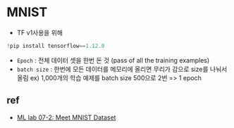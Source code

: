 # MNIST
- TF v1사용을 위해
```python
!pip install tensorflow==1.12.0
```
- ```Epoch``` : 전체 데이터 셋을 한번 돈 것 (pass of all the training examples)
- ```batch size``` : 한번에 모든 데이터를 메모리에 올리면 무리가 감으로 size를 나눠서 올림
ex) 1,000개의 학습 예제를 batch size 500으로 2번 => 1 epoch 
## ref
- [ML lab 07-2: Meet MNIST Dataset](https://www.youtube.com/watch?v=ktd5yrki_KA&feature=youtu.be)
